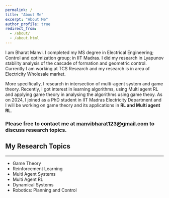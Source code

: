 ```yaml
---
permalink: /
title: "About Me"
excerpt: "About Me"
author_profile: true
redirect_from: 
  - /about/
  - /about.html
---
```


I am Bharat Manvi. I completed my MS degree in Electrical Engineering; Control and optimization group; in IIT Madras.
I did my research in Lyapunov stability analysis of the cascade of formation and geometric control. Currently I am working at TCS Research and my research is in area of Electricity Wholesale market. 

More specifically, I research in intersection of multi-agent system and game theory. Recently, I got interest in learning algorithms, using Multi agent RL and applying game theory in analysing the algorithms using game theoy. As on 2024, I joined as a PhD student in IIT Madras Electricity Department and I will be working on game theory and its applications in **RL and Multi agent RL**.  


### Please free to contact me at manvibharat123@gmail.com to discuss research topics.

## My Research Topics
---

- Game Theory
- Reinforcement Learning
- Multi Agent Systems
- Multi Agent RL
- Dynamical Systems
- Robotics: Planning and Control

  
<!-- I am fascinated by the possibilities of learning and control in many of the applications. -->

<!--
Videos
===

<div class="embed-container">
  <iframe
      src="https://www.youtube.com/embed/wMIaKA5AQtA"
      width="700"
      height="480"
      frameborder="0"
      allow="autoplay; encrypted-media"
      allowfullscreen="true">
  </iframe>
</div>

 <iframe width="500" height="400" src="http://www.youtube.com/embed/wMIaKA5AQtA" frameborder="0" allow="autoplay; encrypted-media" allowfullscreen>></iframe> -->

